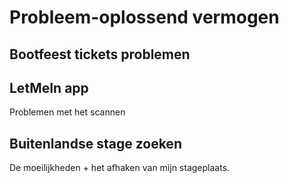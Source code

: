 # Probleem-oplossend vermogen
## Bootfeest tickets problemen
## LetMeIn app
Problemen met het scannen
## Buitenlandse stage zoeken
De moeilijkheden + het afhaken van mijn stageplaats.
